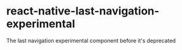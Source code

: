 # react-native-last-navigation-experimental
The last navigation experimental component before it's deprecated
